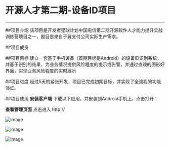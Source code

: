 ﻿# 开源人才第二期-设备ID项目



---

##项目介绍
该项目是开发者猩球计划中国电信第二期开源软件人才能力提升实战训练营项目之一，题目是来自于翼支付公司实际生产需求。

##项目成员


##项目目标
建立一套基于手机设备（首期目标是Android）的设备ID识别系统，并基于识别的结果，为业务情况提供风险程度的提示或告警，并通过直观的图形好界面，实现业务风险程度的实时展示

##项目进度
经过5天的紧张开发，项目已完成初期目标，并实现了全流程的功能验证。

##项目使用
**安装客户端**
下载以下应用，并安装到Android手机上，点击打开：

**查看管理页面**
点击进入
http://

![image](https://github.com/telecomopensrc/deviceID/raw/master/doc/operamap.jpg)

![image](https://github.com/telecomopensrc/deviceID/raw/master/doc/risklevel.jpg)

![image](https://github.com/telecomopensrc/deviceID/raw/master/doc/data_compare.jpg)

